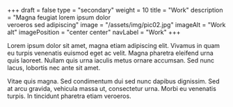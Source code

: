 +++
draft = false
type = "secondary"
weight = 10
title = "Work"
description = "Magna feugiat lorem ipsum dolor<br />veroeros sed adipiscing"
image = "/assets/img/pic02.jpg"
imageAlt = "Work alt"
imagePosition = "center center"
navLabel = "Work"
+++

Lorem ipsum dolor sit amet, magna etiam adipiscing elit. Vivamus in quam eu turpis venenatis euismod eget ac velit. Magna pharetra eleifend urna quis laoreet. Nullam quis urna iaculis metus ornare accumsan. Sed nunc lacus, lobortis nec ante sit amet.

Vitae quis magna. Sed condimentum dui sed nunc dapibus dignissim. Sed at arcu gravida, vehicula massa ut, consectetur urna. Morbi eu venenatis turpis. In tincidunt pharetra etiam veroeros.
